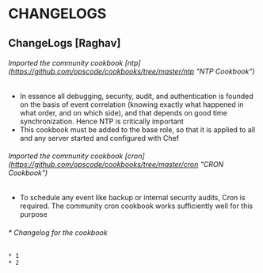 # CHANGELOGS #

## ChangeLogs [Raghav] ##
###### Imported the community cookbook [ntp] (https://github.com/opscode/cookbooks/tree/master/ntp "NTP Cookbook") ######

* In essence  all debugging, security, audit, and authentication is founded on the basis of event correlation (knowing exactly what happened in what order, and on which side), and that depends on good time synchronization. Hence NTP is critically important
* This cookbook must be added to the base role, so that it is applied to all and any server started and configured with Chef

###### Imported the community cookbook [cron] (https://github.com/opscode/cookbooks/tree/master/cron "CRON Cookbook") #####

* To schedule any event like backup or internal security audits, Cron is required. The community cron cookbook works sufficiently well for this purpose

###### * Changelog for the cookbook ######
	* 1
	* 2
